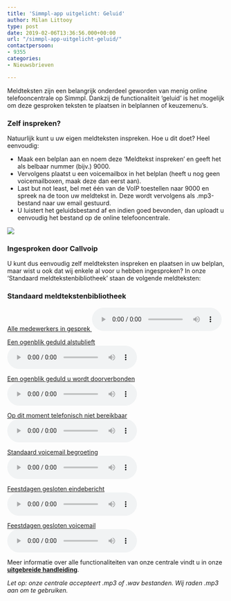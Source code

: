 ```yaml
---
title: 'Simmpl-app uitgelicht: Geluid'
author: Milan Littooy
type: post
date: 2019-02-06T13:36:56.000+00:00
url: "/simmpl-app-uitgelicht-geluid/"
contactpersoon:
- 9355
categories:
- Nieuwsbrieven

---
```

Meldteksten zijn een belangrijk onderdeel geworden van menig online telefooncentrale op Simmpl. Dankzij de functionaliteit ‘geluid’ is het mogelijk om deze gesproken teksten te plaatsen in belplannen of keuzemenu’s.

<!--more-->

### Zelf inspreken?

Natuurlijk kunt u uw eigen meldteksten inspreken. Hoe u dit doet? Heel eenvoudig:

* Maak een belplan aan en noem deze ‘Meldtekst inspreken’ en geeft het als belbaar nummer (bijv.) 9000.
* Vervolgens plaatst u een voicemailbox in het belplan (heeft u nog geen voicemailboxen, maak deze dan eerst aan).
* Last but not least, bel met één van de VoIP toestellen naar 9000 en spreek na de toon uw meldtekst in. Deze wordt vervolgens als .mp3-bestand naar uw email gestuurd.
* U luistert het geluidsbestand af en indien goed bevonden, dan uploadt u eenvoudig het bestand op de online telefooncentrale.

![](https://res.cloudinary.com/callvoip/image/upload/v1556647042/CvT-BlogberichtGeluid.png)

### Ingesproken door Callvoip

U kunt dus eenvoudig zelf meldteksten inspreken en plaatsen in uw belplan, maar wist u ook dat wij enkele al voor u hebben ingesproken? In onze ‘Standaard meldtekstenbibliotheek’ staan de volgende meldteksten:

### Standaard meldtekstenbibliotheek

<a href="http://simmpl.nl/wp-content/uploads/2014/04/1_Simmpl_medewerkers_in_gesprek.mp3" target="_blank" rel="noopener" download="in_gesprek">Alle medewerkers in gesprek </a>
<audio controls="controls"><source src="http://simmpl.nl/wp-content/uploads/2014/04/1_Simmpl_medewerkers_in_gesprek.mp3" type="audio/mpeg"></audio>

<a href="http://simmpl.nl/wp-content/uploads/2014/04/2_Simmpl_moment_geduld_alstublieft.mp3" target="_blank" rel="noopener" download="moment_geduld">Een ogenblik geduld alstublieft</a>
<audio controls="controls"><source src="http://simmpl.nl/wp-content/uploads/2014/04/2_Simmpl_moment_geduld_alstublieft.mp3" type="audio/mpeg"></audio>

<a href="http://simmpl.nl/wp-content/uploads/2014/04/3_Simmpl_u_wordt_doorverbonden.mp3" target="_blank" rel="noopener" download="wordt_doorverbonden">Een ogenblik geduld u wordt doorverbonden</a>
<audio controls="controls"><source src="http://simmpl.nl/wp-content/uploads/2014/04/3_Simmpl_u_wordt_doorverbonden.mp3" type="audio/mpeg"></audio>

<a href="http://simmpl.nl/wp-content/uploads/2014/04/4_Simmpl_telefonisch_niet_bereikbaar.mp3" target="_blank" rel="noopener" download="niet_bereikbaar">Op dit moment telefonisch niet bereikbaar</a>
<audio controls="controls"><source src="http://simmpl.nl/wp-content/uploads/2014/04/4_Simmpl_telefonisch_niet_bereikbaar.mp3" type="audio/mpeg"></audio>

<a href="http://simmpl.nl/wp-content/uploads/2014/04/5_Simmpl_standaard-voicemailbegroeting.mp3" target="_blank" rel="noopener" download="standaard_voicemail">Standaard voicemail begroeting</a>
<audio controls="controls"><source src="http://simmpl.nl/wp-content/uploads/2014/04/5_Simmpl_standaard-voicemailbegroeting.mp3" type="audio/mpeg"></audio>

<a href="http://simmpl.nl/wp-content/uploads/2014/04/6-Simmpl-feestdagen-gesloten-eindebericht.mp3" target="_blank" rel="noopener" download="feestdagen_gesloten">Feestdagen gesloten eindebericht</a>
<audio controls="controls"><source src="http://simmpl.nl/wp-content/uploads/2014/04/6-Simmpl-feestdagen-gesloten-eindebericht.mp3" type="audio/mpeg"></audio>

<a href="http://simmpl.nl/wp-content/uploads/2014/04/7-Simmpl-feestdagen-gesloten-voicemail.mp3" target="_blank" rel="noopener" download="feestdagen_gesloten_voicemail">Feestdagen gesloten voicemail</a>
<audio controls="controls"><source src="http://simmpl.nl/wp-content/uploads/2014/04/7-Simmpl-feestdagen-gesloten-voicemail.mp3" type="audio/mpeg"></audio>

Meer informatie over alle functionaliteiten van onze centrale vindt u in onze [**uitgebreide handleiding**](http://www.simmpl.nl/downloads/Welkom_op_de_Simmpl_telefooncentrale.pdf).

_Let op: onze centrale accepteert .mp3 of .wav bestanden. Wij raden .mp3 aan om te gebruiken._